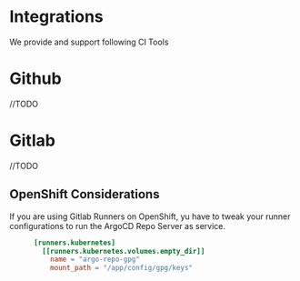 Integrations
===

We provide and support following CI Tools

# Github

//TODO

# Gitlab

//TODO

## OpenShift Considerations

If you are using Gitlab Runners on OpenShift, yu have to tweak your runner configurations to run the ArgoCD Repo Server as service.

```toml
      [runners.kubernetes]
        [[runners.kubernetes.volumes.empty_dir]]
          name = "argo-repo-gpg"
          mount_path = "/app/config/gpg/keys"
```